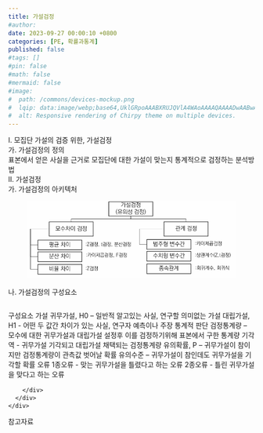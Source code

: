 ```yaml
---
title: 가설검정
#author: 
date: 2023-09-27 00:00:10 +0800
categories: [PE, 확률과통계]
published: false
#tags: []
#pin: false
#math: false
#mermaid: false
#image:
#  path: /commons/devices-mockup.png
#  lqip: data:image/webp;base64,UklGRpoAAABXRUJQVlA4WAoAAAAQAAAADwAABwAAQUxQSDIAAAARL0AmbZurmr57yyIiqE8oiG0bejIYEQTgqiDA9vqnsUSI6H+oAERp2HZ65qP/VIAWAFZQOCBCAAAA8AEAnQEqEAAIAAVAfCWkAALp8sF8rgRgAP7o9FDvMCkMde9PK7euH5M1m6VWoDXf2FkP3BqV0ZYbO6NA/VFIAAAA
#  alt: Responsive rendering of Chirpy theme on multiple devices.
---
```


<div class="post-wrap">
  <div class="para">
    <div class="para-title">
      I. 모집단 가설의 검증 위한, 가설검정
    </div>
    <div class="para-cntnt">
      <div class="para">
        <div class="para-title">
          가. 가설검정의 정의
        </div>
        <div class="para-cntnt">
            표본에서 얻은 사실을 근거로 모집단에 대한 가설이 맞는지 통계적으로 검정하는 분석방법 
        </div>
      </div>
    </div>
  </div>
  
  <div class="para">
    <div class="para-title">
      II. 가설검정
    </div>
    <div class="para-cntnt">
      <div class="para">
        <div class="para-title">
          가. 가설검정의 아키텍처
        </div>
        <div class="para-cntnt">
          <figure class="post-figure">
            <img src="/assets/img/posts/가설검정.png" alt="가설검정">
<!--            <figcaption>Source: Unveiling the Metaverse: Exploring Emerging Trends, Multifaceted Perspectives, and Future Challenges</figcaption>-->
          </figure>
        </div>
      </div>
      <div class="para">
        <div class="para-title">
          나. 가설검정의 구성요소
        </div>
        <div class="para-cntnt">
          <table class="post-table">
          </table>
          구성요소
  가설
    귀무가설, H0 – 일반적 알고있는 사실, 연구할 의미없는 가설
    대립가설, H1 - 어떤 두 값간 차이가 있는 사실, 연구자 예측이나 주장
  통계적 판단
    검정통계량 – 모수에 대한 귀무가설과 대립가설 설정후 이를 검정하기위해 표본에서 구한 통계량
    기각역 - 귀무가설 기각되고 대립가설 채택되는 검정통계량
    유의확률, P – 귀무가설이 참이지만 검정통계량이 관측값 벗어날 확률
    유의수준 – 귀무가설이 참인데도 귀무가설을 기각할 확률
  오류
    1종오류 - 맞는 귀무가설을 틀렸다고 하는 오류
    2종오류 - 틀린 귀무가설을 맞다고 하는 오류

        </div>
      </div>
    </div>
  </div>

  <div class="refr-wrap">
    <div class="refr-title">
        참고자료
    </div>
    <ol class="refr-list">
    <!--    <li>(나현식, 최대선) <a target="_blank" href="https://scienceon.kisti.re.kr/commons/util/originalView.do?cn=JAKO202225948430499&oCn=JAKO202225948430499&dbt=JAKO&journal=NJOU00291864">메타버스 보안 위협 요소 및 대응 방안 검토</a></li>-->
    <!--    <li>(M. Uddin, S. Manickam, H. Ullah, M. Obaidat and A. Dandoush) <a target="_blank" href="https://ieeexplore.ieee.org/abstract/document/10138386">Unveiling the Metaverse: Exploring Emerging Trends, Multifaceted Perspectives, and Future Challenges</a></li>-->
    </ol>
  </div>
</div>
